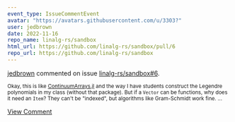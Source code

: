 ```yaml
---
event_type: IssueCommentEvent
avatar: "https://avatars.githubusercontent.com/u/3303?"
user: jedbrown
date: 2022-11-16
repo_name: linalg-rs/sandbox
html_url: https://github.com/linalg-rs/sandbox/pull/6
repo_url: https://github.com/linalg-rs/sandbox
---
```


<a href='https://github.com/jedbrown' target='_blank'>jedbrown</a> commented on issue <a href='https://github.com/linalg-rs/sandbox/pull/6' target='_blank'>linalg-rs/sandbox#6</a>.

<small>Okay, this is like [ContinuumArrays.jl](https://github.com/JuliaApproximation/ContinuumArrays.jl) and the way I have students construct the Legendre polynomials in my class (without that package). But if a `Vector` can be functions, why does it need an `Item`? They can't be "indexed", but algorithms like Gram-Schmidt work fine....</small>

<a href='https://github.com/linalg-rs/sandbox/pull/6' target='_blank'>View Comment</a>